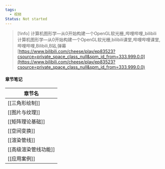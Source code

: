```yaml
---
tags:
  - 视频
Status: Not started
---
```

> [!info] 计算机图形学—从0开始构建一个OpenGL软光栅_哔哩哔哩_bilibili  
> 计算机图形学—从0开始构建一个OpenGL软光栅,bilibili课堂,哔哩哔哩课堂,哔哩哔哩,Bilibili,B站,弹幕  
> [https://www.bilibili.com/cheese/play/ep83523?csource=private_space_class_null&spm_id_from=333.999.0.0](https://www.bilibili.com/cheese/play/ep83523?csource=private_space_class_null&spm_id_from=333.999.0.0)  

#### 章节笔记

|章节名|
|---|
|[[三角形绘制]]|
|[[图片与纹理]]|
|[[矩阵理论基础]]|
|[[空间变换]]|
|[[渲染管线]]|
|[[高级渲染管线功能]]|
|[[应用案例]]|